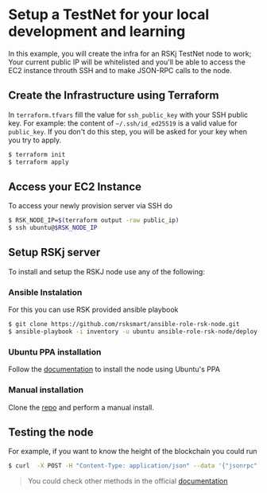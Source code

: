 # Setup a TestNet for your local development and learning
In this example, you will create the infra for an RSKj TestNet node to work; Your current public IP will be whitelisted and you'll be able to access the EC2 instance throuth SSH and to make JSON-RPC calls to the node.

## Create the Infrastructure using Terraform
In `terraform.tfvars` fill the value for `ssh_public_key` with your SSH public key. For example: the content of `~/.ssh/id_ed25519` is a valid value for `public_key`. If you don't do this step, you will be asked for your key when you try to apply.

```bash
$ terraform init
$ terraform apply
```

## Access your EC2 Instance
To access your newly provision server via SSH do

```bash
$ RSK_NODE_IP=$(terraform output -raw public_ip)
$ ssh ubuntu@$RSK_NODE_IP
```

## Setup RSKj server
To install and setup the RSKJ node use any of the following:

### Ansible Instalation
For this you can use RSK provided ansible playbook

```bash
$ git clone https://github.com/rsksmart/ansible-role-rsk-node.git
$ ansible-playbook -i inventory -u ubuntu ansible-role-rsk-node/deploy-rsk-node.yml
```

### Ubuntu PPA installation
Follow the [documentation](https://developers.rsk.co/rsk/node/install/ubuntu/) to install the node using Ubuntu's PPA

### Manual installation
Clone the [repo](https://github.com/rsksmart/rskj) and perform a manual install.

## Testing the node
For example, if you want to know the height of the blockchain you could run

```bash
$ curl  -X POST -H "Content-Type: application/json" --data '{"jsonrpc":"2.0","method":"eth_blockNumber","params":[],"id} http://$RSK_NODE_IP:4444
```
> You could check other methods in the official [documentation](https://developers.rsk.co/rsk/node/architecture/json-rpc/)
